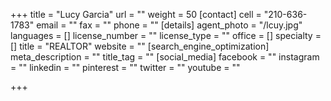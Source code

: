 +++
title = "Lucy Garcia"
url = ""
weight = 50
[contact]
cell = "210-636-1783"
email = ""
fax = ""
phone = ""
[details]
agent_photo = "/lcuy.jpg"
languages = []
license_number = ""
license_type = ""
office = []
specialty = []
title = "REALTOR"
website = ""
[search_engine_optimization]
meta_description = ""
title_tag = ""
[social_media]
facebook = ""
instagram = ""
linkedin = ""
pinterest = ""
twitter = ""
youtube = ""

+++
